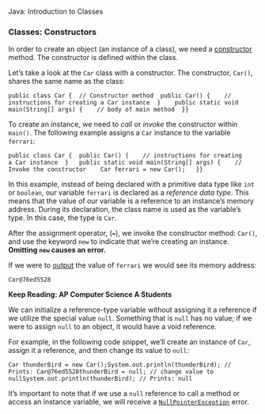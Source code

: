 
Java: Introduction to Classes

### Classes: Constructors

In order to create an object (an instance of a class), we need a [constructor](https://www.codecademy.com/resources/docs/java/constructors?page_ref=catalog) method. The constructor is defined within the class.

Let’s take a look at the `Car` class with a constructor. The constructor, `Car()`, shares the same name as the class:

```
public class Car {  // Constructor method  public Car() {    // instructions for creating a Car instance  }    public static void main(String[] args) {    // body of main method  }}
```

To create an instance, we need to _call_ or _invoke_ the constructor within `main()`. The following example assigns a `Car` instance to the variable `ferrari`:

```
public class Car {  public Car() {    // instructions for creating a Car instance  }   public static void main(String[] args) {    // Invoke the constructor    Car ferrari = new Car();   }}
```

In this example, instead of being declared with a primitive data type like `int` or `boolean`, our variable `ferrari` is declared as a _reference data type_. This means that the value of our variable is a reference to an instance’s memory address. During its declaration, the class name is used as the variable’s type. In this case, the type is `Car`.

After the assignment operator, (`=`), we invoke the constructor method: `Car()`, and use the keyword `new` to indicate that we’re creating an instance. **Omitting `new` causes an error.**

If we were to [output](https://www.codecademy.com/resources/docs/java/output) the value of `ferrari` we would see its memory address:

```
Car@76ed5528
```

**Keep Reading: AP Computer Science A Students**

We can initialize a reference-type variable without assigning it a reference if we utilize the special value `null`. Something that is `null` has no value; if we were to assign `null` to an object, it would have a void reference.

For example, in the following code snippet, we’ll create an instance of `Car`, assign it a reference, and then change its value to `null`:

```
Car thunderBird = new Car();System.out.println(thunderBird); // Prints: Car@76ed5528thunderBird = null; // change value to nullSystem.out.println(thunderBird); // Prints: null
```

It’s important to note that if we use a `null` reference to call a method or access an instance variable, we will receive a [`NullPointerException`](https://www.codecademy.com/resources/docs/java/errors/nullpointerexception) error.